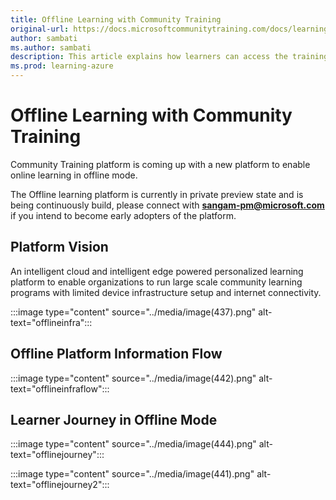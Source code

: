 ```yaml
---
title: Offline Learning with Community Training
original-url: https://docs.microsoftcommunitytraining.com/docs/learning-in-offline-mode
author: sambati
ms.author: sambati
description: This article explains how learners can access the training content in offline mode
ms.prod: learning-azure
---
```


# Offline Learning with Community Training

Community Training platform is coming up with a new platform to enable online learning in offline mode.

The Offline learning platform is currently in private preview state and is being continuously build, please connect with **sangam-pm@microsoft.com** if you intend to become early adopters of the platform.

## Platform Vision

An intelligent cloud and intelligent edge powered personalized learning platform to enable organizations to run large scale community learning programs with limited device infrastructure setup and internet connectivity.

:::image type="content" source="../media/image(437).png" alt-text="offlineinfra":::

## Offline Platform Information Flow

:::image type="content" source="../media/image(442).png" alt-text="offlineinfraflow":::

## Learner Journey in Offline Mode

:::image type="content" source="../media/image(444).png" alt-text="offlinejourney":::

:::image type="content" source="../media/image(441).png" alt-text="offlinejourney2":::
